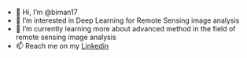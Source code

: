 - 👋 Hi, I’m @biman17
- 👀 I’m interested in Deep Learning for Remote Sensing image analysis
- 🌱 I’m currently learning more about advanced method in the field of remote sensing image analysis
- 📫 Reach me on my <a href="https://www.linkedin.com/in/biman17/">Linkedin</a>

<!---
biman17/biman17 is a ✨ special ✨ repository because its `README.md` (this file) appears on your GitHub profile.
You can click the Preview link to take a look at your changes.
- 💞️ I’m looking to collaborate on
--->
